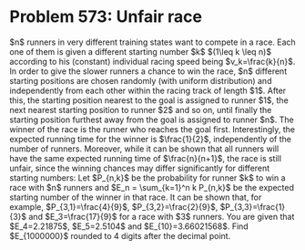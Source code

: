 # Problem 573: Unfair race
\$n\$ runners in very different training states want to compete in a
race. Each one of them is given a different starting number \$k\$
\$(1\\leq k \\leq n)\$ according to his (constant) individual racing
speed being \$v\_k=\\frac{k}{n}\$. In order to give the slower runners a
chance to win the race, \$n\$ different starting positions are chosen
randomly (with uniform distribution) and independently from each other
within the racing track of length \$1\$. After this, the starting
position nearest to the goal is assigned to runner \$1\$, the next
nearest starting position to runner \$2\$ and so on, until finally the
starting position furthest away from the goal is assigned to runner
\$n\$. The winner of the race is the runner who reaches the goal first.
Interestingly, the expected running time for the winner is
\$\\frac{1}{2}\$, independently of the number of runners. Moreover,
while it can be shown that all runners will have the same expected
running time of \$\\frac{n}{n+1}\$, the race is still unfair, since the
winning chances may differ significantly for different starting numbers:
Let \$P\_{n,k}\$ be the probability for runner \$k\$ to win a race with
\$n\$ runners and \$E\_n = \\sum\_{k=1}\^n k P\_{n,k}\$ be the expected
starting number of the winner in that race. It can be shown that, for
example, \$P\_{3,1}=\\frac{4}{9}\$, \$P\_{3,2}=\\frac{2}{9}\$,
\$P\_{3,3}=\\frac{1}{3}\$ and \$E\_3=\\frac{17}{9}\$ for a race with
\$3\$ runners. You are given that \$E\_4=2.21875\$, \$E\_5=2.5104\$ and
\$E\_{10}=3.66021568\$. Find \$E\_{1000000}\$ rounded to 4 digits after
the decimal point.

